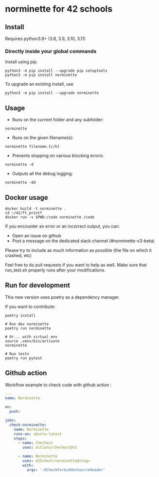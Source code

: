 # norminette for 42 schools

## Install

Requires python3.8+ (3.8, 3.9, 3.10, 3.11)

### Directly inside your global commands

Install using pip.
```shell
python3 -m pip install --upgrade pip setuptools
python3 -m pip install norminette
```

To upgrade an existing install, use
```shell
python3 -m pip install --upgrade norminette
```

## Usage

- Runs on the current folder and any subfolder:

```
norminette
```

- Runs on the given filename(s):

```
norminette filename.[c/h]
```

- Prevents stopping on various blocking errors:

```
norminette -d
```

- Outputs all the debug logging:

```
norminette -dd
```

## Docker usage

```
docker build -t norminette .
cd ~/42/ft_printf
docker run -v $PWD:/code norminette /code
```

If you encounter an error or an incorrect output, you can:
 - Open an issue on github 
 - Post a message on the dedicated slack channel (#norminette-v3-beta)
    

Please try to include as much information as possible (the file on which it crashed, etc)

Feel free to do pull requests if you want to help as well. Make sure that run_test.sh properly runs after your modifications.

## Run for development

This new version uses poetry as a dependency manager.

If you want to contribute:

```shell
poetry install

# Run dev norminette
poetry run norminette

# Or... with virtual env
source .venv/bin/activate
norminette

# Run tests
poetry run pytest
```

## Github action

Workflow example to check code with github action :

```yaml
---
name: Norminette

on:
  push:

jobs:
  check-norminette:
    name: Norminette
    runs-on: ubuntu-latest
    steps:
      - name: Checkout
        uses: actions/checkout@v3

      - name: Norminette
        uses: 42School/norminette@<tag>
        with:
          args: '-RCheckForbiddenSourceHeader'
```
